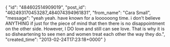  {
   "id": "484602514909019",
   "post_id": "462493170453287_484074394961831",
   "from_name": "Cara Small",
   "message": "yeah yeah. have known for a loooooong time. i don't believe ANYTHING if just for the piece of mind that then there is no disappointment on the other side. However, I DO love and still can see love. That is why it is so disheartening to see men and women treat each other the way they do.",
   "created_time": "2013-02-24T17:23:18+0000"
 }
